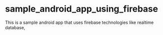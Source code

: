 # sample_android_app_using_firebase
This is a sample android app that uses firebase technologies like realtime database,
